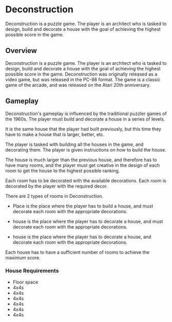# Deconstruction

Deconstruction is a puzzle game. The player is an architect who is tasked to design, build and decorate a house with the goal of achieving the highest possible score in the game.

## Overview

Deconstruction is a puzzle game. The player is an architect who is tasked to design, build and decorate a house with the goal of achieving the highest possible score in the game. Deconstruction was originally released as a video game, but was released in the PC-98 format. The game is a classic game of the arcade, and was released on the Atari 20th anniversary.

## Gameplay

Deconstruction's gameplay is influenced by the traditional puzzler games of the 1960s. The player must build and decorate a house in a series of levels.

It is the same house that the player had built previously, but this time they have to make a house that is larger, better, etc.

The player is tasked with building all the houses in the game, and decorating them. The player is given instructions on how to build the house.

The house is much larger than the previous house, and therefore has to have many rooms, and the player must get creative in the design of each room to get the house to the highest possible ranking.

Each room has to be decorated with the available decorations. Each room is decorated by the player with the required decor.

There are 2 types of rooms in Deconstruction.

*   Place is the place where the player has to build a house, and must decorate each room with the appropriate decorations.
*   house is the place where the player has to decorate a house, and must decorate each room with the appropriate decorations.

*   house is the place where the player has to decorate a house, and decorate each room with the appropriate decorations.

Each house has to have a sufficient number of rooms to achieve the maximum score.

### House Requirements

*   Floor space
*   4x4s
*   4x4s
*   4x4s
*   4x4s
*   4x4s
*   4x4s
